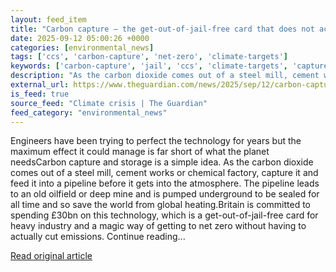 ```yaml
---
layout: feed_item
title: "Carbon capture – the get-out-of-jail-free card that does not actually work"
date: 2025-09-12 05:00:26 +0000
categories: [environmental_news]
tags: ['ccs', 'carbon-capture', 'net-zero', 'climate-targets']
keywords: ['carbon-capture', 'jail', 'ccs', 'climate-targets', 'capture', 'net-zero', 'carbon']
description: "As the carbon dioxide comes out of a steel mill, cement works or chemical factory, capture it and feed it into a pipeline before it gets into the atmosphere"
external_url: https://www.theguardian.com/news/2025/sep/12/carbon-capture-the-get-out-of-jail-free-card-that-does-not-actually-work
is_feed: true
source_feed: "Climate crisis | The Guardian"
feed_category: "environmental_news"
---
```


Engineers have been trying to perfect the technology for years but the maximum effect it could manage is far short of what the planet needsCarbon capture and storage is a simple idea. As the carbon dioxide comes out of a steel mill, cement works or chemical factory, capture it and feed it into a pipeline before it gets into the atmosphere. The pipeline leads to an old oilfield or deep mine and is pumped underground to be sealed for all time and so save the world from global heating.Britain is committed to spending £30bn on this technology, which is a get-out-of-jail-free card for heavy industry and a magic way of getting to net zero without having to actually cut emissions. Continue reading...

[Read original article](https://www.theguardian.com/news/2025/sep/12/carbon-capture-the-get-out-of-jail-free-card-that-does-not-actually-work)
